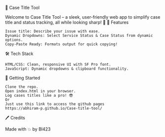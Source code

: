 📝 Case Title Tool

Welcome to Case Title Tool – a sleek, user-friendly web app to simplify case title and status tracking, all while looking sharp! 🌟
🎨 Features

    Issue title: Describe your issue with ease.
    Dynamic Dropdowns: Select Service Status & Case Status from dynamic options.
    Copy-Paste Ready: Formats output for quick copying!

🛠️ Tech Stack

    HTML/CSS: Clean, responsive UI with SF Pro font.
    JavaScript: Dynamic dropdowns & clipboard functionality.

🚀 Getting Started

    Clone the repo.
    Open index.html in your browser.
    Log cases titles like a pro! 😎
    Or 
    Just use this link to access the github pages
    https://abhiram-p.github.io/Case-title-tool/

🖊️ Credits

Made with 💥 by Bl423
